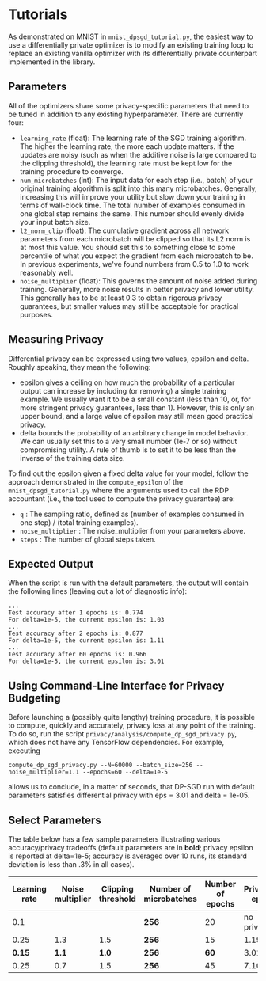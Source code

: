 # Tutorials

As demonstrated on MNIST in `mnist_dpsgd_tutorial.py`, the easiest way to use
a differentially private optimizer is to modify an existing training loop
to replace an existing vanilla optimizer with its differentially private
counterpart implemented in the library.

## Parameters

All of the optimizers share some privacy-specific parameters that need to
be tuned in addition to any existing hyperparameter. There are currently four:

* `learning_rate` (float): The learning rate of the SGD training algorithm. The
  higher the learning rate, the more each update matters. If the updates are noisy
  (such as when the additive noise is large compared to the clipping
  threshold), the learning rate must be kept low for the training procedure to converge.
* `num_microbatches` (int): The input data for each step (i.e., batch) of your
  original training algorithm is split into this many microbatches. Generally,
  increasing this will improve your utility but slow down your training in terms
  of wall-clock time. The total number of examples consumed in one global step
  remains the same. This number should evenly divide your input batch size.
* `l2_norm_clip` (float): The cumulative gradient across all network parameters
  from each microbatch will be clipped so that its L2 norm is at most this
  value. You should set this to something close to some percentile of what
  you expect the gradient from each microbatch to be. In previous experiments,
  we've found numbers from 0.5 to 1.0 to work reasonably well.
* `noise_multiplier` (float): This governs the amount of noise added during
  training. Generally, more noise results in better privacy and lower utility.
  This generally has to be at least 0.3 to obtain rigorous privacy guarantees,
  but smaller values may still be acceptable for practical purposes.

## Measuring Privacy

Differential privacy can be expressed using two values, epsilon and delta.
Roughly speaking, they mean the following:

* epsilon gives a ceiling on how much the probability of a particular output
  can increase by including (or removing) a single training example. We usually
  want it to be a small constant (less than 10, or, for more stringent privacy
  guarantees, less than 1). However, this is only an upper bound, and a large
  value of epsilon may still mean good practical privacy.
* delta bounds the probability of an arbitrary change in model behavior.
  We can usually set this to a very small number (1e-7 or so) without
  compromising utility. A rule of thumb is to set it to be less than the inverse
  of the training data size.

To find out the epsilon given a fixed delta value for your model, follow the
approach demonstrated in the `compute_epsilon` of the `mnist_dpsgd_tutorial.py`
where the arguments used to call the RDP accountant (i.e., the tool used to
compute the privacy guarantee) are:

* `q` : The sampling ratio, defined as (number of examples consumed in one
  step) / (total training examples).
* `noise_multiplier` : The noise_multiplier from your parameters above.
* `steps` : The number of global steps taken.

## Expected Output

When the script is run with the default parameters, the output will
contain the following lines (leaving out a lot of diagnostic info):
```
...
Test accuracy after 1 epochs is: 0.774
For delta=1e-5, the current epsilon is: 1.03
...
Test accuracy after 2 epochs is: 0.877
For delta=1e-5, the current epsilon is: 1.11
...
Test accuracy after 60 epochs is: 0.966
For delta=1e-5, the current epsilon is: 3.01
```

## Using Command-Line Interface for Privacy Budgeting

Before launching a (possibly quite lengthy) training procedure, it is possible
to compute, quickly and accurately, privacy loss at any point of the training.
To do so, run the script `privacy/analysis/compute_dp_sgd_privacy.py`, which
does not have any TensorFlow dependencies. For example, executing
```
compute_dp_sgd_privacy.py --N=60000 --batch_size=256 --noise_multiplier=1.1 --epochs=60 --delta=1e-5
```
allows us to conclude, in a matter of seconds, that DP-SGD run with default
parameters satisfies differential privacy with eps = 3.01 and delta = 1e-05.


## Select Parameters

The table below has a few sample parameters illustrating various accuracy/privacy
tradeoffs (default parameters are in __bold__; privacy epsilon is reported
at delta=1e-5; accuracy is averaged over 10 runs, its standard deviation is
less than .3% in all cases).

| Learning rate | Noise multiplier | Clipping threshold | Number of microbatches | Number of epochs | Privacy eps | Accuracy |
| ------------- | ---------------- | -----------------  | ---------------------- | ---------------- | ----------- | -------- |
| 0.1           |                  |                    | __256__                | 20               | no privacy  | 99.0%    |
| 0.25          | 1.3              | 1.5                | __256__                | 15               | 1.19        | 95.0%    |
| __0.15__      | __1.1__          | __1.0__            | __256__                |__60__            | 3.01        | 96.6%    |
| 0.25          | 0.7              | 1.5                | __256__                | 45               | 7.10        | 97.0%    |

